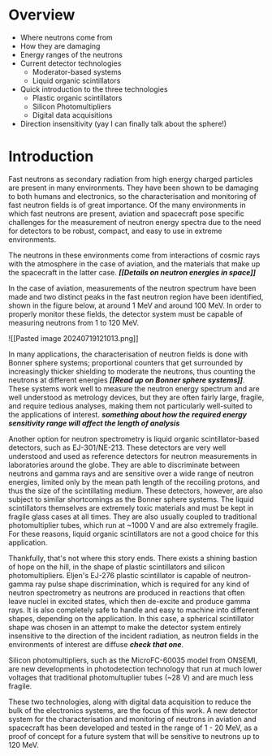 # Overview
- Where neutrons come from
- How they are damaging
- Energy ranges of the neutrons
- Current detector technologies
	- Moderator-based systems
	- Liquid organic scintillators
- Quick introduction to the three technologies
	- Plastic organic scintillators
	- Silicon Photomultipliers
	- Digital data acquisitions
- Direction insensitivity (yay I can finally talk about the sphere!)
# Introduction

Fast neutrons as secondary radiation from high energy charged particles are present in many environments. They have been shown to be damaging to both humans and electronics, so the characterisation and monitoring of fast neutron fields is of great importance. Of the many environments in which fast neutrons are present, aviation and spacecraft pose specific challenges for the measurement of neutron energy spectra due to the need for detectors to be robust, compact, and easy to use in extreme environments. 

The neutrons in these environments come from interactions of cosmic rays with the atmosphere in the case of aviation, and the materials that make up the spacecraft in the latter case. ***[[Details on neutron energies in space]]*** 

In the case of aviation, measurements of the neutron spectrum have been made and two distinct peaks in the fast neutron region have been identified, shown in the figure below, at around 1 MeV and around 100 MeV. In order to properly monitor these fields, the detector system must be capable of measuring neutrons from 1 to 120 MeV. 

![[Pasted image 20240719121013.png]]

In many applications, the characterisation of neutron fields is done with Bonner sphere systems; proportional counters that get surrounded by increasingly thicker shielding to moderate the neutrons, thus counting the neutrons at different energies ***[[Read up on Bonner sphere systems]]***. These systems work well to measure the neutron energy spectrum and are well understood as metrology devices, but they are often fairly large, fragile, and require tedious analyses, making them not particularly well-suited to the applications of interest. ***something about how the required energy sensitivity range will affect the length of analysis***

Another option for neutron spectrometry is liquid organic scintillator-based detectors, such as EJ-301/NE-213. These detectors are very well understood and used as reference detectors for neutron measurements in laboratories around the globe. They are able to discriminate between neutrons and gamma rays and are sensitive over a wide range of neutron energies, limited only by the mean path length of the recoiling protons, and thus the size of the scintillating medium. These detectors, however, are also subject to similar shortcomings as the Bonner sphere systems. The liquid scintillators themselves are extremely toxic materials and must be kept in fragile glass cases at all times. They are also usually coupled to traditional photomultiplier tubes, which run at ~1000 V and are also extremely fragile. For these reasons, liquid organic scintillators are not a good choice for this application.

Thankfully, that's not where this story ends. There exists a shining bastion of hope on the hill, in the shape of plastic scintillators and silicon photomultipliers. Eljen's EJ-276 plastic scintillator is capable of neutron-gamma ray pulse shape discrimination, which is required for any kind of neutron spectrometry as neutrons are produced in reactions that often leave nuclei in excited states, which then de-excite and produce gamma rays. It is also completely safe to handle and easy to machine into different shapes, depending on the application. In this case, a spherical scintillator shape was chosen in an attempt to make the detector system entirely insensitive to the direction of the incident radiation, as neutron fields in the environments of interest are diffuse ***check that one***. 

Silicon photomultipliers, such as the MicroFC-60035 model from ONSEMI, are new developments in photodetection technology that run at much lower voltages that traditional photomultuplier tubes (~28 V) and are much less fragile. 

These two technologies, along with digital data acquisition to reduce the bulk of the electronics systems, are the focus of this work. A new detector system for the characterisation and monitoring of neutrons in aviation and spacecraft has been developed and tested in the range of 1 - 20 MeV, as a proof of concept for a future system that will be sensitive to neutrons up to 120 MeV.




